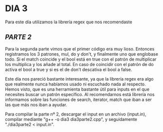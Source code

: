 # **DIA 3**
Para este día utilizamos la librería regex que nos recomendaste 

## *PARTE 2*

Para la segunda parte vimos que el primer código era muy lioso. Entonces registramos los 3 patrones, mul, do y don't, y finalmente uno que englobase todo. Si el match coincide y el bool está en true con el patrón de multiplicar los multiplica y los añade al total. En caso de coincidir con el patrón de do activa el bool a true y si es el de don't descativa el bool a false.

Este día nos pareció bastante interesante, ya que la librería regex era algo que realmente nunca habíamos usado ni escuchado nada al respecto. Hemos visto, que es una herramienta bastante útil para inputs en el que necesites buscar un patrón específico. Al recomendarnos está librería nos informamos sobre las funciones de search, iterator, match que iban a ser las que más nos iban a ayudar.

Para compilar la parte nº 2, descargar el input en un archivo (input.in), compilar mediante "g++ -o dia3 dia3parte2.cpp", y seguidamente "./dia3parte2 < input.in".
